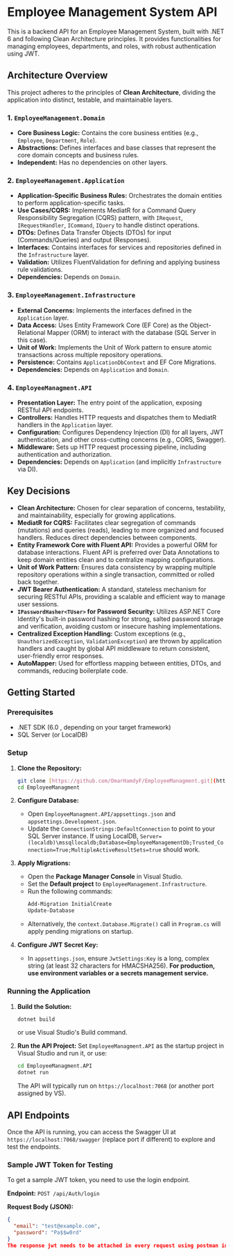# Employee Management System API

This is a backend API for an Employee Management System, built with .NET 6 and following Clean Architecture principles. It provides functionalities for managing employees, departments, and roles, with robust authentication using JWT.

## Architecture Overview

This project adheres to the principles of **Clean Architecture**, dividing the application into distinct, testable, and maintainable layers.

### 1. `EmployeeManagement.Domain`
* **Core Business Logic:** Contains the core business entities (e.g., `Employee`, `Department`, `Role`).
* **Abstractions:** Defines interfaces and base classes that represent the core domain concepts and business rules.
* **Independent:** Has no dependencies on other layers.

### 2. `EmployeeManagement.Application`
* **Application-Specific Business Rules:** Orchestrates the domain entities to perform application-specific tasks.
* **Use Cases/CQRS:** Implements MediatR for a Command Query Responsibility Segregation (CQRS) pattern, with `IRequest`, `IRequestHandler`, `ICommand`, `IQuery` to handle distinct operations.
* **DTOs:** Defines Data Transfer Objects (DTOs) for input (Commands/Queries) and output (Responses).
* **Interfaces:** Contains interfaces for services and repositories defined in the `Infrastructure` layer.
* **Validation:** Utilizes FluentValidation for defining and applying business rule validations.
* **Dependencies:** Depends on `Domain`.

### 3. `EmployeeManagement.Infrastructure`
* **External Concerns:** Implements the interfaces defined in the `Application` layer.
* **Data Access:** Uses Entity Framework Core (EF Core) as the Object-Relational Mapper (ORM) to interact with the database (SQL Server in this case).
* **Unit of Work:** Implements the Unit of Work pattern to ensure atomic transactions across multiple repository operations.
* **Persistence:** Contains `ApplicationDbContext` and EF Core Migrations.
* **Dependencies:** Depends on `Application` and `Domain`.

### 4. `EmployeeManagment.API`
* **Presentation Layer:** The entry point of the application, exposing RESTful API endpoints.
* **Controllers:** Handles HTTP requests and dispatches them to MediatR handlers in the `Application` layer.
* **Configuration:** Configures Dependency Injection (DI) for all layers, JWT authentication, and other cross-cutting concerns (e.g., CORS, Swagger).
* **Middleware:** Sets up HTTP request processing pipeline, including authentication and authorization.
* **Dependencies:** Depends on `Application` (and implicitly `Infrastructure` via DI).

## Key Decisions

* **Clean Architecture:** Chosen for clear separation of concerns, testability, and maintainability, especially for growing applications.
* **MediatR for CQRS:** Facilitates clear segregation of commands (mutations) and queries (reads), leading to more organized and focused handlers. Reduces direct dependencies between components.
* **Entity Framework Core with Fluent API:** Provides a powerful ORM for database interactions. Fluent API is preferred over Data Annotations to keep domain entities clean and to centralize mapping configurations.
* **Unit of Work Pattern:** Ensures data consistency by wrapping multiple repository operations within a single transaction, committed or rolled back together.
* **JWT Bearer Authentication:** A standard, stateless mechanism for securing RESTful APIs, providing a scalable and efficient way to manage user sessions.
* **`IPasswordHasher<TUser>` for Password Security:** Utilizes ASP.NET Core Identity's built-in password hashing for strong, salted password storage and verification, avoiding custom or insecure hashing implementations.
* **Centralized Exception Handling:** Custom exceptions (e.g., `UnauthorizedException`, `ValidationException`) are thrown by application handlers and caught by global API middleware to return consistent, user-friendly error responses.
* **AutoMapper:** Used for effortless mapping between entities, DTOs, and commands, reducing boilerplate code.

## Getting Started

### Prerequisites

* .NET SDK (6.0 , depending on your target framework)
* SQL Server (or LocalDB)

### Setup

1.  **Clone the Repository:**
    ```bash
    git clone [https://github.com/OmarHamdyF/EmployeeManagment.git](https://github.com/OmarHamdyF/EmployeeManagment.git)
    cd EmployeeManagment
    ```

2.  **Configure Database:**
    * Open `EmployeeManagment.API/appsettings.json` and `appsettings.Development.json`.
    * Update the `ConnectionStrings:DefaultConnection` to point to your SQL Server instance. If using LocalDB, `Server=(localdb)\mssqllocaldb;Database=EmployeeManagementDb;Trusted_Connection=True;MultipleActiveResultSets=true` should work.

3.  **Apply Migrations:**
    * Open the **Package Manager Console** in Visual Studio.
    * Set the **Default project** to `EmployeeManagement.Infrastructure`.
    * Run the following commands:
        ```powershell
        Add-Migration InitialCreate
        Update-Database
        ```
    * Alternatively, the `context.Database.Migrate()` call in `Program.cs` will apply pending migrations on startup.

4.  **Configure JWT Secret Key:**
    * In `appsettings.json`, ensure `JwtSettings:Key` is a long, complex string (at least 32 characters for HMACSHA256). **For production, use environment variables or a secrets management service.**

### Running the Application

1.  **Build the Solution:**
    ```bash
    dotnet build
    ```
    or use Visual Studio's Build command.

2.  **Run the API Project:**
    Set `EmployeeManagment.API` as the startup project in Visual Studio and run it, or use:
    ```bash
    cd EmployeeManagment.API
    dotnet run
    ```
    The API will typically run on `https://localhost:7068` (or another port assigned by VS).

## API Endpoints

Once the API is running, you can access the Swagger UI at `https://localhost:7068/swagger` (replace port if different) to explore and test the endpoints.

### Sample JWT Token for Testing

To get a sample JWT token, you need to use the login endpoint.

**Endpoint:** `POST /api/Auth/login`

**Request Body (JSON):**

```json
{
  "email": "test@example.com",
  "password": "Pa$$w0rd"
}
The response jwt needs to be attached in every request using postman in BearerToken field

